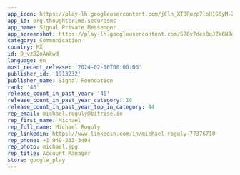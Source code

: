 ```yaml
---
app_icon: https://play-lh.googleusercontent.com/jCln_XT8Ruzp7loH1S6yM-ZzzpLP1kZ3CCdXVEo0tP2w5HNtWQds6lo6aLxLIjiW_X8
app_id: org.thoughtcrime.securesms
app_name: Signal Private Messenger
app_screenshot: https://play-lh.googleusercontent.com/576v7dex8qJZk6WJoL1ZKJOT-CnwMRg01q2fU_pehZNZsaGqqonakPcg8W3GvUEeFw
category: Communication
country: MX
id: D_vzB2oAWkwd
language: en
most_recent_release: '2024-02-16T00:00:00'
publisher_id: '1913232'
publisher_name: Signal Foundation
rank: '46'
release_count_in_past_year: '46'
release_count_in_past_year_category: 18
release_count_in_past_year_top_in_category: 44
rep_email: michael.roguly@bitrise.io
rep_first_name: Michael
rep_full_name: Michael Roguly
rep_linkedin: https://www.linkedin.com/in/michael-roguly-77376710
rep_phone: +1 949-233-3404
rep_photo: michael.jpg
rep_title: Account Manager
store: google_play
---
```

